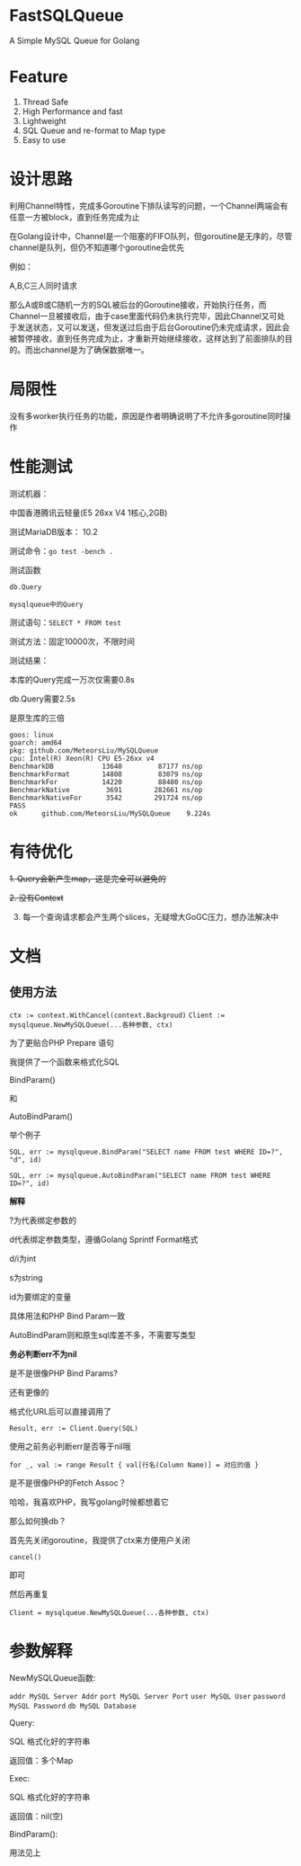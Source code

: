 # FastSQLQueue
A Simple MySQL Queue for Golang

# Feature

1. Thread Safe
2. High Performance and fast
3. Lightweight
4. SQL Queue and re-format to Map type
5. Easy to use


# 设计思路

利用Channel特性，完成多Goroutine下排队读写的问题，一个Channel两端会有任意一方被block，直到任务完成为止

在Golang设计中，Channel是一个阻塞的FIFO队列，但goroutine是无序的，尽管channel是队列，但仍不知道哪个goroutine会优先

例如：

A,B,C三人同时请求

那么A或B或C随机一方的SQL被后台的Goroutine接收，开始执行任务，而Channel一旦被接收后，由于case里面代码仍未执行完毕，因此Channel又可处于发送状态，又可以发送，但发送过后由于后台Goroutine仍未完成请求，因此会被暂停接收，直到任务完成为止，才重新开始继续接收，这样达到了前面排队的目的。而出channel是为了确保数据唯一。

# 局限性

没有多worker执行任务的功能，原因是作者明确说明了不允许多goroutine同时操作

# 性能测试

测试机器：

中国香港腾讯云轻量(E5 26xx V4 1核心,2GB)

测试MariaDB版本：
10.2

测试命令：`go test -bench .`

测试函数

`db.Query`

`mysqlqueue中的Query`

测试语句：`SELECT * FROM test`

测试方法：固定10000次，不限时间

测试结果：

本库的Query完成一万次仅需要0.8s

db.Query需要2.5s

是原生库的三倍

```
goos: linux
goarch: amd64
pkg: github.com/MeteorsLiu/MySQLQueue
cpu: Intel(R) Xeon(R) CPU E5-26xx v4
BenchmarkDB        	   13640	     87177 ns/op
BenchmarkFormat    	   14808	     83079 ns/op
BenchmarkFor       	   14220	     88480 ns/op
BenchmarkNative    	    3691	    282661 ns/op
BenchmarkNativeFor 	    3542	    291724 ns/op
PASS
ok  	github.com/MeteorsLiu/MySQLQueue	9.224s
```



# 有待优化

~~1. Query会新产生map，这是完全可以避免的~~

~~2. 没有Context~~

3. 每一个查询请求都会产生两个slices，无疑增大GoGC压力，想办法解决中

# 文档

## 使用方法

`ctx := context.WithCancel(context.Backgroud)`
`Client := mysqlqueue.NewMySQLQueue(...各种参数, ctx)`

为了更贴合PHP Prepare 语句

我提供了一个函数来格式化SQL

BindParam()

和

AutoBindParam()


举个例子

`SQL, err := mysqlqueue.BindParam("SELECT name FROM test WHERE ID=?", "d", id)`

`SQL, err := mysqlqueue.AutoBindParam("SELECT name FROM test WHERE ID=?", id)`

**解释**

?为代表绑定参数的

d代表绑定参数类型，遵循Golang Sprintf Format格式

d/i为int

s为string

id为要绑定的变量

具体用法和PHP Bind Param一致

AutoBindParam则和原生sql库差不多，不需要写类型

**务必判断err不为nil**

是不是很像PHP Bind Params?

还有更像的

格式化URL后可以直接调用了

`Result, err := Client.Query(SQL)`

使用之前务必判断err是否等于nil哦

`
for _, val := range Result {
  val[行名(Column Name)] = 对应的值
}
`

是不是很像PHP的Fetch Assoc？

哈哈，我喜欢PHP，我写golang时候都想着它

那么如何换db？

首先先关闭goroutine，我提供了ctx来方便用户关闭

`cancel()`

即可

然后再重复

`Client = mysqlqueue.NewMySQLQueue(...各种参数, ctx)`





# 参数解释

NewMySQLQueue函数:

`addr MySQL Server Addr`
`port MySQL Server Port`
`user MySQL User`
`password MySQL Password`
`db MySQL Database`

Query:

SQL 格式化好的字符串

返回值：多个Map

Exec:

SQL 格式化好的字符串

返回值：nil(空)

BindParam():

用法见上

